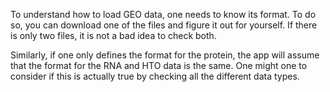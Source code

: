 To understand how to load GEO data, one needs to know its format. To do so, you can download one of the files and figure it out for yourself. If there is only two files, it is not a bad idea to check both. 

Similarly, if one only defines the format for the protein, the app will assume that the format for the RNA and HTO data is the same. One might one to consider if this is actually true by checking all the different data types. 
